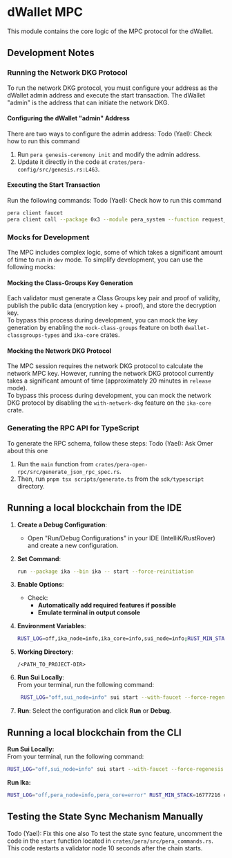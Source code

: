 # dWallet MPC

This module contains the core logic of the MPC protocol for the dWallet.

## Development Notes

### Running the Network DKG Protocol

To run the network DKG protocol,
you must configure your address as the dWallet admin address and execute the start transaction.
The dWallet "admin" is the address that can initiate the network DKG.

#### Configuring the dWallet "admin" Address

There are two ways to configure the admin address:
Todo (Yael): Check how to run this command
1. Run `pera genesis-ceremony init` and modify the admin address.
2. Update it directly in the code at `crates/pera-config/src/genesis.rs:L463`.

#### Executing the Start Transaction

Run the following commands:
Todo (Yael): Check how to run this command
```bash
pera client faucet
pera client call --package 0x3 --module pera_system --function request_start_network_dkg --args 1 0x5 --gas-budget 1000000000
```

### Mocks for Development

The MPC includes complex logic, some of which takes a significant amount of time to run in `dev` mode.
To simplify development, you can use the following mocks:

#### Mocking the Class-Groups Key Generation

Each validator must generate a Class Groups key pair and proof of validity,
publish the public data (encryption key + proof), and store the decryption key.  
To bypass this process during development, you can mock the key generation by enabling the `mock-class-groups` feature
on both `dwallet-classgroups-types` and `ika-core` crates.

#### Mocking the Network DKG Protocol

The MPC session requires the network DKG protocol to calculate the network MPC key.
However, running the network DKG protocol currently takes a significant amount of time (approximately 20 minutes in
`release` mode).  
To bypass this process during development, you can mock the network DKG protocol by disabling the `with-network-dkg`
feature on the `ika-core` crate.

### Generating the RPC API for TypeScript

To generate the RPC schema, follow these steps:
Todo (Yael): Ask Omer about this one
1. Run the `main` function from `crates/pera-open-rpc/src/generate_json_rpc_spec.rs`.
2. Then, run `pnpm tsx scripts/generate.ts` from the `sdk/typescript` directory.

## Running a local blockchain from the IDE

1. **Create a Debug Configuration**:
    - Open "Run/Debug Configurations" in your IDE (IntelliK/RustRover) and create a new configuration.

2. **Set Command**:

   ```bash
   run --package ika --bin ika -- start --force-reinitiation
   ```

3. **Enable Options**:
    - Check:
        - **Automatically add required features if possible**
        - **Emulate terminal in output console**

4. **Environment Variables**:
   ```bash
   RUST_LOG=off,ika_node=info,ika_core=info,sui_node=info;RUST_MIN_STACK=16777216
   ```

5. **Working Directory**:
   ```plaintext
   /<PATH_TO_PROJECT-DIR>
   ```

6. **Run Sui Locally**:  
   From your terminal, run the following command:
   ```bash
    RUST_LOG="off,sui_node=info" sui start --with-faucet --force-regenesis --epoch-duration-ms 18000000
   ```

7. **Run**: Select the configuration and click **Run** or **Debug**.

## Running a local blockchain from the CLI

**Run Sui Locally:**  
From your terminal, run the following command:
```bash
RUST_LOG="off,sui_node=info" sui start --with-faucet --force-regenesis --epoch-duration-ms 18000000
```
**Run Ika:**
```bash
RUST_LOG="off,pera_node=info,pera_core=error" RUST_MIN_STACK=16777216 cargo run --bin ika -- start --force-reinitiation
```

## Testing the State Sync Mechanism Manually
Todo (Yael): Fix this one also 
To test the state sync feature, uncomment the code in the `start` function located in
`crates/pera/src/pera_commands.rs`.
This code restarts a validator node 10 seconds after the chain starts.
